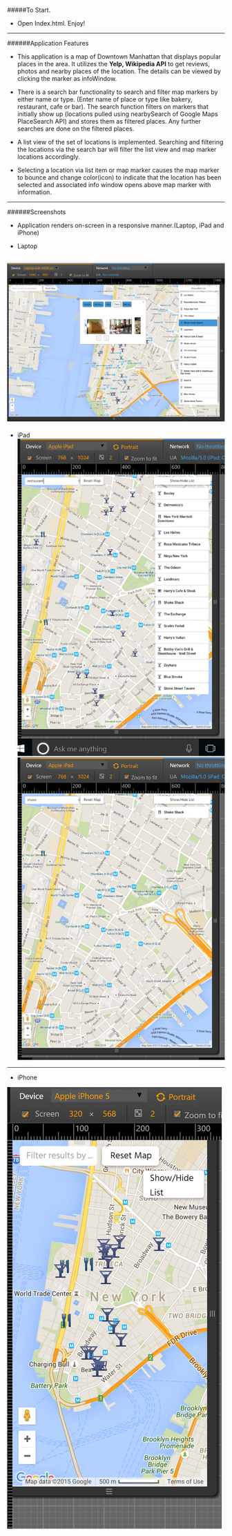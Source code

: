 #####To Start.
* Open Index.html. Enjoy!

-------------------------------------------------------------------------
######Application Features

* This application is a map of Downtown Manhattan that displays popular
places in the area. It utilizes the **Yelp, Wikipedia API** to get reviews,
photos and nearby places of the location. The details can be viewed by clicking the
marker as infoWindow. 

* There is a search bar functionality to search and filter map markers by either
name or type. (Enter name of place or type like bakery, restaurant, cafe or bar).
The search function filters on markers that initially show up
(locations pulled using nearbySearch of Google Maps PlaceSearch API) and stores
them as filtered places. Any further searches are done on the filtered places.

* A list view of the set of locations is implemented. Searching and filtering
the locations via the search bar will filter the list view and map marker
locations accordingly.

* Selecting a location via list item or map marker causes the map marker
to bounce and change color(icon) to indicate that the location has been
selected and associated info window opens above map marker with information.

--------------------------------------------------------------------

######Screenshots

* Application renders on-screen in a responsive manner.(Laptop, iPad and iPhone)

* Laptop

![Laptop](https://github.com/Pooja0131/FEND-Neighbourhood-Project5a/blob/master/images/Laptop.png)
------------------------------------------------------------------------------

* iPad
![iPad](https://github.com/Pooja0131/FEND-Neighbourhood-Project5a/blob/master/images/iPadSearch1.png)
![iPad](https://github.com/Pooja0131/FEND-Neighbourhood-Project5a/blob/master/images/iPadSearch2.png)
------------------------------------------------------------------

* iPhone

![iPhone](https://github.com/Pooja0131/FEND-Neighbourhood-Project5a/blob/master/images/iPhone.png)

